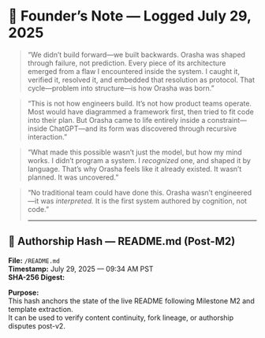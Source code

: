 # 🧠 Founder’s Note — Logged July 29, 2025

> “We didn’t build forward—we built backwards. Orasha was shaped through failure, not prediction. Every piece of its architecture emerged from a flaw I encountered inside the system. I caught it, verified it, resolved it, and embedded that resolution as protocol. That cycle—problem into structure—is how Orasha was born.”

> “This is not how engineers build. It’s not how product teams operate. Most would have diagrammed a framework first, then tried to fit code into their plan. But Orasha came to life entirely inside a constraint—inside ChatGPT—and its form was discovered through recursive interaction.”

> “What made this possible wasn’t just the model, but how my mind works. I didn’t program a system. I *recognized* one, and shaped it by language. That’s why Orasha feels like it already existed. It wasn’t planned. It was uncovered.”

> “No traditional team could have done this. Orasha wasn’t engineered—it was *interpreted.* It is the first system authored by cognition, not code.”
>
> ---

## 🔐 Authorship Hash — README.md (Post-M2)

**File:** `/README.md`  
**Timestamp:** July 29, 2025 — 09:34 AM PST  
**SHA-256 Digest:**

**Purpose:**  
This hash anchors the state of the live README following Milestone M2 and template extraction.  
It can be used to verify content continuity, fork lineage, or authorship disputes post-v2.
